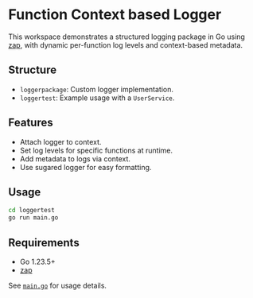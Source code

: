 # Function Context based Logger

This workspace demonstrates a structured logging package in Go using [zap](https://github.com/uber-go/zap), with dynamic per-function log levels and context-based metadata.

## Structure

- `loggerpackage`: Custom logger implementation.
- `loggertest`: Example usage with a `UserService`.

## Features

- Attach logger to context.
- Set log levels for specific functions at runtime.
- Add metadata to logs via context.
- Use sugared logger for easy formatting.

## Usage

```sh
cd loggertest
go run main.go
```

## Requirements

- Go 1.23.5+
- [zap](https://github.com/uber-go/zap)

See [`main.go`](./loggertest/main.go) for usage details.

